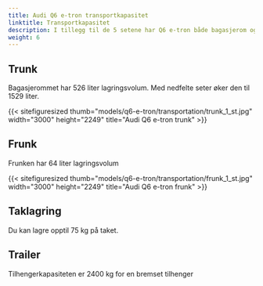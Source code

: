 ```yaml
---
title: Audi Q6 e-tron transportkapasitet 
linktitle: Transportkapasitet 
description: I tillegg til de 5 setene har Q6 e-tron både bagasjerom og frunk i tillegg til takoppbevaring og tilhengermuligheter.
weight: 6
---
```

<!-- markdownlint-disable MD033 -->

## Trunk

Bagasjerommet har 526 liter lagringsvolum. Med nedfelte seter øker den til 1529 liter.

{{< sitefiguresized thumb="models/q6-e-tron/transportation/trunk_1_st.jpg" width="3000" height="2249" title="Audi Q6 e-tron trunk" >}}


## Frunk

Frunken har 64 liter lagringsvolum


{{< sitefiguresized thumb="models/q6-e-tron/transportation/frunk_1_st.jpg" width="3000" height="2249" title="Audi Q6 e-tron frunk" >}}


## Taklagring

Du kan lagre opptil 75 kg på taket.


## Trailer

Tilhengerkapasiteten er 2400 kg for en bremset tilhenger